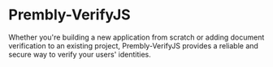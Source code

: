 # Prembly-VerifyJS

Whether you're building a new application from scratch or adding document verification to an existing project, Prembly-VerifyJS provides a reliable and secure way to verify your users' identities.
